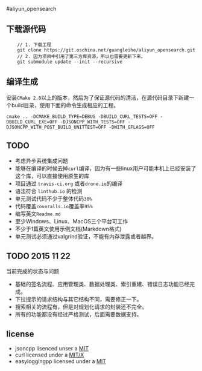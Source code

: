 #aliyun_opensearch

## 下载源代码

```
	// 1. 下载工程
	git clone https://git.oschina.net/guangleihe/aliyun_opensearch.git
	// 2. 因为项目中引用了第三方库资源，所以也需要更新下来。
	git submodule update --init --recursive
```

## 编译生成

安装`CMake 2.8`以上的版本，然后为了保证源代码的清洁，在源代码目录下新建一个build目录，使用下面的命令生成相应的工程。

``` 
cmake .. -DCMAKE_BUILD_TYPE=DEBUG -DBUILD_CURL_TESTS=OFF -DBUILD_CURL_EXE=OFF -DJSONCPP_WITH_TESTS=OFF -DJSONCPP_WITH_POST_BUILD_UNITTEST=OFF -DWITH_GFLAGS=OFF
```


## TODO

- 考虑异步系统集成问题
- 能够在编译的时候去掉`curl`编译，因为有一些linux用户可能本机上已经安装了这个库，可以直接使用原生的库
- 项目通过 `travis-ci.org` 或者`drone.io`的编译
- 语法符合 `linthub.io` 的检测
- 单元测试代码不少于整体代码`30%`
- 代码覆盖`coveralls.io`覆盖率`95%`
- 编写英文`Readme.md`
- 至少Windows、Linux、MacOS三个平台可工作
- 不少于1篇英文使用示例文档(Markdown格式)
- 单元测试必须通过valgrind验证，不能有内存泄露或者越界。

## TODO 2015 11 22

当前完成的状态与问题

- 基础的签名流程、应用管理类、数据处理类、索引重建、错误日志功能已经完成。
- 下拉提示的请求结构与其它结构不同，需要修正一下。
- 搜索相关的流程有，但是对规划化请求的封装还不完全。
- 所有的功能都没有经过严格测试，后面需要数据支持。

## license

- jsoncpp lisenced unser a [MIT](https://github.com/open-source-parsers/jsoncpp "MIT")
- curl licensed under a [MIT/X](http://curl.haxx.se/docs/copyright.html "MIT/X") 
- easyloggingpp licensed under a [MIT](https://github.com/easylogging/easyloggingpp "MIT")